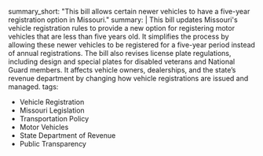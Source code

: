 summary_short: "This bill allows certain newer vehicles to have a five-year registration option in Missouri."
summary: |
  This bill updates Missouri's vehicle registration rules to provide a new option for registering motor vehicles that are less than five years old. It simplifies the process by allowing these newer vehicles to be registered for a five-year period instead of annual registrations. The bill also revises license plate regulations, including design and special plates for disabled veterans and National Guard members. It affects vehicle owners, dealerships, and the state’s revenue department by changing how vehicle registrations are issued and managed.
tags:
  - Vehicle Registration
  - Missouri Legislation
  - Transportation Policy
  - Motor Vehicles
  - State Department of Revenue
  - Public Transparency
